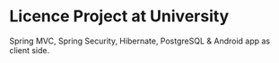 # Licence Project at University
Spring MVC, Spring Security, Hibernate, PostgreSQL & Android app as client side.
